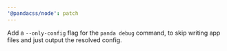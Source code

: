 ```yaml
---
'@pandacss/node': patch
---
```


Add a `--only-config` flag for the `panda debug` command, to skip writing app files and just output the resolved config.
